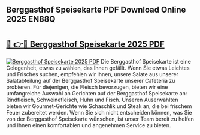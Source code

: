 ## Berggasthof Speisekarte PDF Download Online 2025 EN88Q

# <h2><a href="http://gcdpygn.nevu.top/?p=Berggasthof+Speisekarte">🔗 👉🔴 Berggasthof Speisekarte 2025 PDF</a></h2>

[![Berggasthof Speisekarte 2025 PDF](https://i.imgur.com/dBaPXMq.png)](http://gcdpygn.nevu.top/?p=Berggasthof+Speisekarte)
Die Berggasthof Speisekarte ist eine Gelegenheit, etwas zu wählen, das Ihnen gefällt. Wenn Sie etwas Leichtes und Frisches suchen, empfehlen wir Ihnen, unsere Salate aus unserer Salatabteilung auf der Berggasthof Speisekarte unserer Cafeteria zu probieren. Für diejenigen, die Fleisch bevorzugen, bieten wir eine umfangreiche Auswahl an Gerichten auf der Berggasthof Speisekarte an: Rindfleisch, Schweinefleisch, Huhn und Fisch. Unseren Auserwählten bieten wir Gourmet-Gerichte wie Schaschlik und Steak an, die bei frischem Feuer zubereitet werden. Wenn Sie sich nicht entscheiden können, was Sie von der Berggasthof Speisekarte wünschen, ist unser Team bereit zu helfen und Ihnen einen komfortablen und angenehmen Service zu bieten.
